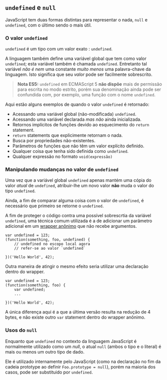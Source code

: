 ## `undefined` e `null`

JavaScript tem duas formas distintas para representar o nada, `null` e `undefined`, com
o último sendo o mais útil.

### O valor `undefined`

`undefined` é um tipo com um valor exato : `undefined`.

A linguagem também define uma variável global que tem como valor `undefined`;
esta variável também é chamada `undefined`. Entretanto tal variável *não é nem* uma constante
*muito menos* uma palavra-chave da linguagem. Isto significa que seu *valor* pode ser facilmente
sobrescrito.

> **Nota ES5:** `undefined` em ECMAScript 5 **não dispõe** mais de permissão para escrita no modo estrito, porém
> sua denominação ainda pode ser confundida com, por exemplo, uma função com o nome `undefined`.

Aqui estão alguns exemplos de quando o valor `undefined` é retornado:

 - Acessando uma variável global (não-modificada) `undefined`.
 - Acessando uma variável declarada *mas não* ainda inicializada.
 - Retornos implícitos de funções devido ao esquecimento do `return` statement.
 - `return` statements  que explicimente retornam o nada.
 - Busca por propriedades não-existentes.
 - Parâmetros de funções que não têm um valor explícito definido.
 - Qualquer coisa que tenha sido definida como `undefined`.
 - Qualquer expressão no formato `void(expressão)`

### Manipulando mudanças no valor de `undefined`

Uma vez que a variável global `undefined` apenas mantém uma cópia do valor *atual* de `undefined`, atribuir-lhe
um novo valor **não** muda o valor do tipo `undefined`.

Ainda, a fim de comparar alguma coisa com o valor de `undefined`, é necessário que
primeiro se retorne o `undefined`.

A fim de proteger o código contra uma possível sobrescrtia da variável `undefined`, uma
técnica comum utilizada é a de adicionar um parâmetro adicional em um [wrapper anônimo](#function.scopes)
 que não recebe argumentos.

    var undefined = 123;
    (function(something, foo, undefined) {
        // undefined no escopo local agora 
        // refer-se ao valor `undefined`

    })('Hello World', 42);

Outra maneira de atingir o mesmo efeito seria utilizar uma declaração dentro do wrapper.

    var undefined = 123;
    (function(something, foo) {
        var undefined;
        ...

    })('Hello World', 42);

A única diferença aqui é a que a última versão resulta na redução de 4 bytes, e não existe
outro `var` statement dentro do wrapper anônimo.

### Usos do `null`

Enquanto que `undefined` no contexto da linguagem JavaScript é normalmente utilizado
como um *null*, o atual `null` (ambos o tipo e o literal)  é mais ou menos um outro tipo de dado.

Ele é utilizado internamente pelo JavaScript (como na declaração no fim da cadeia prototype
ao definir `Foo.prototype = null`), porém na maioria dos casos, pode ser substituido por `undefined`.


